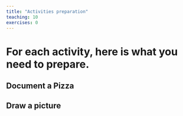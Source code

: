 ```yaml
---
title: "Activities preparation"
teaching: 10
exercises: 0
---
```



# For each activity, here is what you need to prepare. 

## Document a Pizza

## Draw a picture




